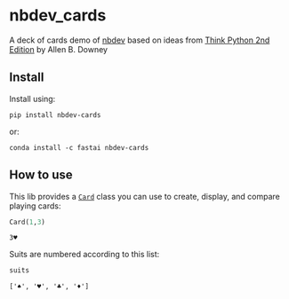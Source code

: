 # nbdev_cards

<!-- WARNING: THIS FILE WAS AUTOGENERATED! DO NOT EDIT! -->

A deck of cards demo of [nbdev](https://nbdev.fast.ai) based on ideas
from [Think Python 2nd
Edition](https://greenteapress.com/wp/think-python-2e/) by Allen B.
Downey

## Install

Install using:

    pip install nbdev-cards

or:

    conda install -c fastai nbdev-cards

## How to use

This lib provides a
[`Card`](https://mersalas.github.io/nbdev-cards/card.html#card) class
you can use to create, display, and compare playing cards:

``` python
Card(1,3)
```

    3♥️

Suits are numbered according to this list:

``` python
suits
```

    ['♠️', '♥️', '♣️', '♦️']
